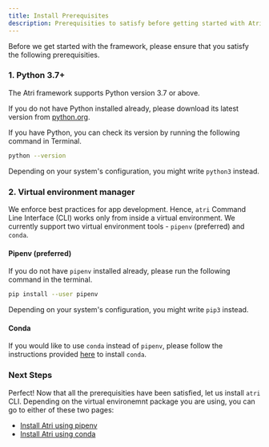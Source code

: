 ```yaml
---
title: Install Prerequisites
description: Prerequisities to satisfy before getting started with Atri Framework
---
```

Before we get started with the framework, please ensure that you satisfy the following prerequisities. 

### 1. Python 3.7+

The Atri framework supports Python version 3.7 or above. 

If you do not have Python installed already, please download its latest version from [python.org](https://www.python.org/downloads/).

If you have Python, you can check its version by running the following command in Terminal.

```bash
python --version
```

Depending on your system's configuration, you might write `python3` instead. 

### 2. Virtual environment manager

We enforce best practices for app development. Hence, `atri` Command Line Interface (CLI) works only from inside a virtual environment. We currently support two virtual environment tools - `pipenv` (preferred) and `conda`. 

#### Pipenv (preferred)
If you do not have `pipenv` installed already, please run the following command in the terminal. 

```bash
pip install --user pipenv
```

Depending on your system's configuration, you might write `pip3` instead. 

#### Conda

If you would like to use `conda` instead of `pipenv`, please follow the instructions provided [here](https://docs.conda.io/projects/conda/en/latest/user-guide/install/index.html#regular-installation) to install `conda`.

### Next Steps

Perfect! Now that all the prerequisities have been satisfied, let us install `atri` CLI. Depending on the virtual environemnt package you are using, you can go to either of these two pages:

- [Install Atri using pipenv](getting-started/installation/install_with_pipenv.md)
- [Install Atri using conda](getting-started/installation/install_with_conda.md)
